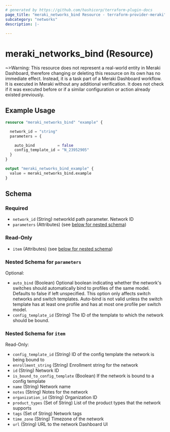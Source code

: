 ```yaml
---
# generated by https://github.com/hashicorp/terraform-plugin-docs
page_title: "meraki_networks_bind Resource - terraform-provider-meraki"
subcategory: "networks"
description: |-
  
---
```


# meraki_networks_bind (Resource)



~>Warning: This resource does not represent a real-world entity in Meraki Dashboard, therefore changing or deleting this resource on its own has no immediate effect. Instead, it is a task part of a Meraki Dashboard workflow. It is executed in Meraki without any additional verification. It does not check if it was executed before or if a similar configuration or action 
already existed previously.


## Example Usage

```terraform
resource "meraki_networks_bind" "example" {

  network_id = "string"
  parameters = {

    auto_bind          = false
    config_template_id = "N_23952905"
  }
}

output "meraki_networks_bind_example" {
  value = meraki_networks_bind.example
}
```

<!-- schema generated by tfplugindocs -->
## Schema

### Required

- `network_id` (String) networkId path parameter. Network ID
- `parameters` (Attributes) (see [below for nested schema](#nestedatt--parameters))

### Read-Only

- `item` (Attributes) (see [below for nested schema](#nestedatt--item))

<a id="nestedatt--parameters"></a>
### Nested Schema for `parameters`

Optional:

- `auto_bind` (Boolean) Optional boolean indicating whether the network's switches should automatically bind to profiles of the same model. Defaults to false if left unspecified. This option only affects switch networks and switch templates. Auto-bind is not valid unless the switch template has at least one profile and has at most one profile per switch model.
- `config_template_id` (String) The ID of the template to which the network should be bound.


<a id="nestedatt--item"></a>
### Nested Schema for `item`

Read-Only:

- `config_template_id` (String) ID of the config template the network is being bound to
- `enrollment_string` (String) Enrollment string for the network
- `id` (String) Network ID
- `is_bound_to_config_template` (Boolean) If the network is bound to a config template
- `name` (String) Network name
- `notes` (String) Notes for the network
- `organization_id` (String) Organization ID
- `product_types` (Set of String) List of the product types that the network supports
- `tags` (Set of String) Network tags
- `time_zone` (String) Timezone of the network
- `url` (String) URL to the network Dashboard UI
